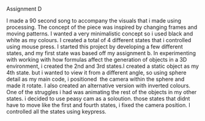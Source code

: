 Assignment D

I made a 90 second song to accompany the visuals that i made using processing. The concept of the piece was inspired by changing frames and moving patterns. I wanted a very minimalistic concept so i used black and white as my colours. I created a total of 4 different states that i controlled using mouse press. I started this project by developing a few different states, and my first state was based off my assignment b. In experimenting with working with how formulas affect the generation of objects in a 3D environment, i created the 2nd and 3rd states.I created a static object as my 4th state. but i wanted to view it from a different angle, so using sphere detail as my main code, i positioned  the camera within the sphere and made it rotate. I also created an alternative version with inverted colours. One of the struggles i had was animating the rest of the objects in my other states. i decided to use peasy cam as a soloution. those states that didnt have to move like the first and fourth states, i fixed the camera position. I controlled all the states using keypress.